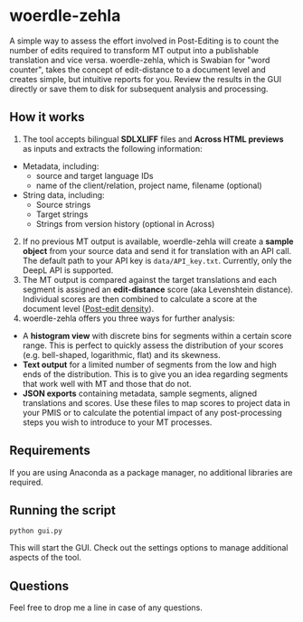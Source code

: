 # woerdle-zehla

A simple way to assess the effort involved in Post-Editing is to count the number of edits required to transform MT output into a publishable translation and vice versa. woerdle-zehla, which is Swabian for "word counter", takes the concept of edit-distance to a document level and creates simple, but intuitive reports for you. Review the results in the GUI directly or save them to disk for subsequent analysis and processing.

## How it works
1. The tool accepts bilingual __SDLXLIFF__ files and __Across HTML previews__ as inputs and extracts the following information:
- Metadata, including:
  - source and target language IDs
  - name of the client/relation, project name, filename (optional)
- String data, including:
  - Source strings
  - Target strings
  - Strings from version history (optional in Across)

2. If no previous MT output is available, woerdle-zehla will create a __sample object__ from your source data and send it for translation with an API call. The default path to your API key is ```data/API_key.txt```. Currently, only the DeepL API is supported.
3. The MT output is compared against the target translations and each segment is assigned an __edit-distance__ score (aka Levenshtein distance). Individual scores are then combined to calculate a score at the document level ([Post-edit density](https://www.taus.net/events/webinars/68-dqf-spotlight-series-the-power-of-edit-distance-in-quantifying-the-translation-effort)).
4. woerdle-zehla offers you three ways for further analysis:
* A __histogram view__ with discrete bins for segments within a certain score range. This is perfect to quickly assess the distribution of your scores (e.g. bell-shaped, logarithmic, flat) and its skewness.
* __Text output__ for a limited number of segments from the low and high ends of the distribution. This is to give you an idea regarding segments that work well with MT and those that do not.
* __JSON exports__ containing metadata, sample segments, aligned translations and scores. Use these files to map scores to project data in your PMIS or to calculate the potential impact of any post-processing steps you wish to introduce to your MT processes.

## Requirements
If you are using Anaconda as a package manager, no additional libraries are required.

## Running the script
```
python gui.py
```
This will start the GUI. Check out the settings options to manage additional aspects of the tool.

## Questions
Feel free to drop me a line in case of any questions.

